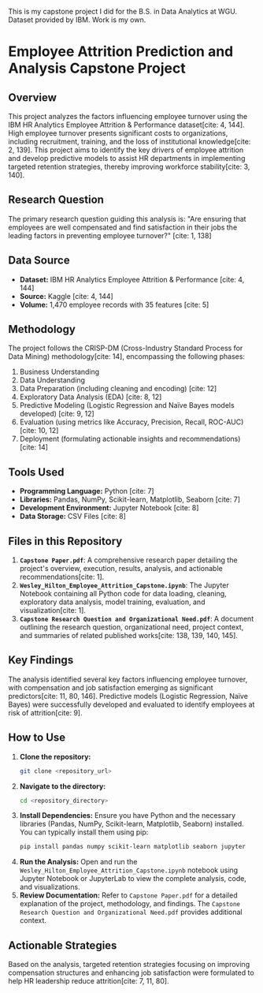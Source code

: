 This is my capstone project I did for the B.S. in Data Analytics at WGU. Dataset provided by IBM. Work is my own.

# Employee Attrition Prediction and Analysis Capstone Project

## Overview

This project analyzes the factors influencing employee turnover using the IBM HR Analytics Employee Attrition & Performance dataset[cite: 4, 144]. High employee turnover presents significant costs to organizations, including recruitment, training, and the loss of institutional knowledge[cite: 2, 139]. This project aims to identify the key drivers of employee attrition and develop predictive models to assist HR departments in implementing targeted retention strategies, thereby improving workforce stability[cite: 3, 140].

## Research Question

The primary research question guiding this analysis is:
"Are ensuring that employees are well compensated and find satisfaction in their jobs the leading factors in preventing employee turnover?" [cite: 1, 138]

## Data Source

* **Dataset:** IBM HR Analytics Employee Attrition & Performance [cite: 4, 144]
* **Source:** Kaggle [cite: 4, 144]
* **Volume:** 1,470 employee records with 35 features [cite: 5]

## Methodology

The project follows the CRISP-DM (Cross-Industry Standard Process for Data Mining) methodology[cite: 14], encompassing the following phases:
1.  Business Understanding
2.  Data Understanding
3.  Data Preparation (including cleaning and encoding) [cite: 12]
4.  Exploratory Data Analysis (EDA) [cite: 8, 12]
5.  Predictive Modeling (Logistic Regression and Naïve Bayes models developed) [cite: 9, 12]
6.  Evaluation (using metrics like Accuracy, Precision, Recall, ROC-AUC) [cite: 10, 12]
7.  Deployment (formulating actionable insights and recommendations) [cite: 14]

## Tools Used

* **Programming Language:** Python [cite: 7]
* **Libraries:** Pandas, NumPy, Scikit-learn, Matplotlib, Seaborn [cite: 7]
* **Development Environment:** Jupyter Notebook [cite: 8]
* **Data Storage:** CSV Files [cite: 8]

## Files in this Repository

1.  **`Capstone Paper.pdf`**: A comprehensive research paper detailing the project's overview, execution, results, analysis, and actionable recommendations[cite: 1].
2.  **`Wesley_Hilton_Employee_Attrition_Capstone.ipynb`**: The Jupyter Notebook containing all Python code for data loading, cleaning, exploratory data analysis, model training, evaluation, and visualization[cite: 1].
3.  **`Capstone Research Question and Organizational Need.pdf`**: A document outlining the research question, organizational need, project context, and summaries of related published works[cite: 138, 139, 140, 145].

## Key Findings

The analysis identified several key factors influencing employee turnover, with compensation and job satisfaction emerging as significant predictors[cite: 11, 80, 146]. Predictive models (Logistic Regression, Naïve Bayes) were successfully developed and evaluated to identify employees at risk of attrition[cite: 9].

## How to Use

1.  **Clone the repository:**
    ```bash
    git clone <repository_url>
    ```
2.  **Navigate to the directory:**
    ```bash
    cd <repository_directory>
    ```
3.  **Install Dependencies:** Ensure you have Python and the necessary libraries (Pandas, NumPy, Scikit-learn, Matplotlib, Seaborn) installed. You can typically install them using pip:
    ```bash
    pip install pandas numpy scikit-learn matplotlib seaborn jupyter
    ```
4.  **Run the Analysis:** Open and run the `Wesley_Hilton_Employee_Attrition_Capstone.ipynb` notebook using Jupyter Notebook or JupyterLab to view the complete analysis, code, and visualizations.
5.  **Review Documentation:** Refer to `Capstone Paper.pdf` for a detailed explanation of the project, methodology, and findings. The `Capstone Research Question and Organizational Need.pdf` provides additional context.

## Actionable Strategies

Based on the analysis, targeted retention strategies focusing on improving compensation structures and enhancing job satisfaction were formulated to help HR leadership reduce attrition[cite: 7, 11, 80].
